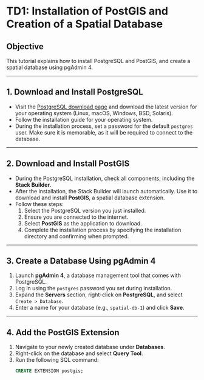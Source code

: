 # TD1: Installation of PostGIS and Creation of a Spatial Database

## Objective
This tutorial explains how to install PostgreSQL and PostGIS, and create a spatial database using pgAdmin 4.

---

## 1. Download and Install PostgreSQL
- Visit the [PostgreSQL download page](https://www.postgresql.org/download/) and download the latest version for your operating system (Linux, macOS, Windows, BSD, Solaris).
- Follow the installation guide for your operating system.
- During the installation process, set a password for the default `postgres` user. Make sure it is memorable, as it will be required to connect to the database.

---

## 2. Download and Install PostGIS
- During the PostgreSQL installation, check all components, including the **Stack Builder**.
- After the installation, the Stack Builder will launch automatically. Use it to download and install **PostGIS**, a spatial database extension.
- Follow these steps:
  1. Select the PostgreSQL version you just installed.
  2. Ensure you are connected to the internet.
  3. Select **PostGIS** as the application to download.
  4. Complete the installation process by specifying the installation directory and confirming when prompted.

---

## 3. Create a Database Using pgAdmin 4
1. Launch **pgAdmin 4**, a database management tool that comes with PostgreSQL.
2. Log in using the `postgres` password you set during installation.
3. Expand the **Servers** section, right-click on **PostgreSQL**, and select `Create > Database`.
4. Enter a name for your database (e.g., `spatial-db-1`) and click **Save**.

---

## 4. Add the PostGIS Extension
1. Navigate to your newly created database under **Databases**.
2. Right-click on the database and select **Query Tool**.
3. Run the following SQL command:
   ```sql
   CREATE EXTENSION postgis;

